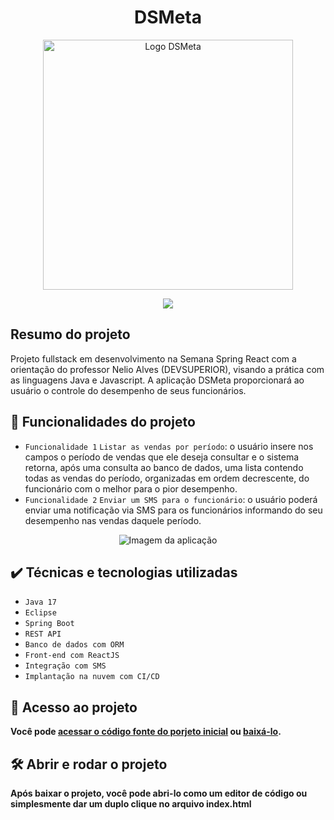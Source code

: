 <h1 align="center"> DSMeta </h1>

<p align="center">
<img src="https://i.imgur.com/esOtflw.png" width="400" alt="Logo DSMeta"/>
</p>

<p align="center">
<img src="http://img.shields.io/static/v1?label=STATUS&message=EM%20DESENVOLVIMENTO&color=GREEN&style=for-the-badge"/>
</p>

<h2>Resumo do projeto</h2>

Projeto fullstack em desenvolvimento na Semana Spring React com a orientação do professor Nelio Alves (DEVSUPERIOR), visando a prática com as linguagens Java e Javascript. A aplicação DSMeta proporcionará ao usuário o controle do desempenho de seus funcionários.

## :hammer: Funcionalidades do projeto

- `Funcionalidade 1` `Listar as vendas por período`: o usuário insere nos campos o período de vendas que ele deseja consultar e o sistema retorna, após uma consulta ao banco de dados, uma lista contendo todas as vendas do período, organizadas em ordem decrescente, do funcionário com o melhor para o pior desempenho.
- `Funcionalidade 2` `Enviar um SMS para o funcionário`: o usuário poderá enviar uma notificação via SMS para os funcionários informando do seu desempenho nas vendas daquele período.

<p align="center">
<img src="https://i.imgur.com/bBK30D0.png" alt="Imagem da aplicação"/>
</p>

## :heavy_check_mark: Técnicas e tecnologias utilizadas

- `Java 17`
- `Eclipse`
- `Spring Boot`
- `REST API`
- `Banco de dados com ORM`
- `Front-end com ReactJS`
- `Integração com SMS`
- `Implantação na nuvem com CI/CD`

## 📁 Acesso ao projeto

**Você pode <a href="https://github.com/Eduardo01992/dsmeta-css" target="_blank"> acessar o código fonte do porjeto inicial</a> ou <a href="https://github.com/Eduardo01992/dsmeta-css/archive/refs/heads/main.zip" target="_blank" >baixá-lo</a>.**

## 🛠️ Abrir e rodar o projeto

**Após baixar o projeto, você pode abri-lo como um editor de código ou simplesmente dar um duplo clique no arquivo index.html**
